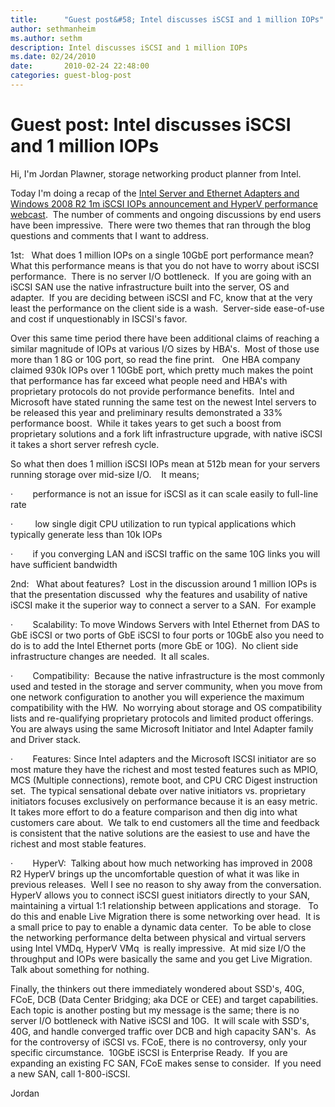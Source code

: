 ```yaml
---
title:      "Guest post&#58; Intel discusses iSCSI and 1 million IOPs"
author: sethmanheim
ms.author: sethm
description: Intel discusses iSCSI and 1 million IOPs
ms.date: 02/24/2010
date:       2010-02-24 22:48:00
categories: guest-blog-post
---
```

# Guest post: Intel discusses iSCSI and 1 million IOPs

Hi, I'm Jordan Plawner, storage networking product planner from Intel. 

Today I'm doing a recap of the [Intel Server and Ethernet Adapters and Windows 2008 R2 1m iSCSI IOPs announcement and HyperV performance webcast](https://msevents.microsoft.com/CUI/WebCastEventDetails.aspx?culture=en-US&EventID=1032432957&CountryCode=US "Webcast link").  The number of comments and ongoing discussions by end users have been impressive.  There were two themes that ran through the blog questions and comments that I want to address.

1st:   What does 1 million IOPs on a single 10GbE port performance mean?  What this performance means is that you do not have to worry about iSCSI performance.  There is no server I/O bottleneck.  If you are going with an iSCSI SAN use the native infrastructure built into the server, OS and adapter.  If you are deciding between iSCSI and FC, know that at the very least the performance on the client side is a wash.  Server-side ease-of-use and cost if unquestionably in ISCSI's favor. 

Over this same time period there have been additional claims of reaching a similar magnitude of IOPs at various I/O sizes by HBA's.  Most of those use more than 1 8G or 10G port, so read the fine print.   One HBA company claimed 930k IOPs over 1 10GbE port, which pretty much makes the point that performance has far exceed what people need and HBA's with proprietary protocols do not provide performance benefits.  Intel and Microsoft have stated running the same test on the newest Intel servers to be released this year and preliminary results demonstrated a 33% performance boost.  While it takes years to get such a boost from proprietary solutions and a fork lift infrastructure upgrade, with native iSCSI it takes a short server refresh cycle.

So what then does 1 million iSCSI IOPs mean at 512b mean for your servers running storage over mid-size I/O.    It means;

·        performance is not an issue for iSCSI as it can scale easily to full-line rate

·         low single digit CPU utilization to run typical applications which typically generate less than 10k IOPs

·        if you converging LAN and iSCSI traffic on the same 10G links you will have sufficient bandwidth 

2nd:   What about features?  Lost in the discussion around 1 million IOPs is that the presentation discussed  why the features and usability of native iSCSI make it the superior way to connect a server to a SAN.  For example

·        Scalability: To move Windows Servers with Intel Ethernet from DAS to GbE iSCSI or two ports of GbE iSCSI to four ports or 10GbE also you need to do is to add the Intel Ethernet ports (more GbE or 10G).  No client side infrastructure changes are needed.  It all scales.

·        Compatibility:  Because the native infrastructure is the most commonly used and tested in the storage and server community, when you move from one network configuration to another you will experience the maximum compatibility with the HW.  No worrying about storage and OS compatibility lists and re-qualifying proprietary protocols and limited product offerings.  You are always using the same Microsoft Initiator and Intel Adapter family and Driver stack.

·        Features: Since Intel adapters and the Microsoft ISCSI initiator are so most mature they have the richest and most tested features such as MPIO, MCS (Multiple connections), remote boot, and CPU CRC Digest instruction set.  The typical sensational debate over native initiators vs. proprietary initiators focuses exclusively on performance because it is an easy metric.  It takes more effort to do a feature comparison and then dig into what customers care about.  We talk to end customers all the time and feedback is consistent that the native solutions are the easiest to use and have the richest and most stable features.

·        HyperV:  Talking about how much networking has improved in 2008 R2 HyperV brings up the uncomfortable question of what it was like in previous releases.  Well I see no reason to shy away from the conversation.  HyperV allows you to connect iSCSI guest initiators directly to your SAN, maintaining a virtual 1:1 relationship between applications and storage.   To do this and enable Live Migration there is some networking over head.  It is a small price to pay to enable a dynamic data center.  To be able to close the networking performance delta between physical and virtual servers using Intel VMDq, HyperV VMq  is really impressive.  At mid size I/O the throughput and IOPs were basically the same and you get Live Migration.  Talk about something for nothing. 

Finally, the thinkers out there immediately wondered about SSD's, 40G, FCoE, DCB (Data Center Bridging; aka DCE or CEE) and target capabilities.  Each topic is another posting but my message is the same; there is no server I/O bottleneck with Native iSCSI and 10G.  It will scale with SSD's, 40G, and handle converged traffic over DCB and high capacity SAN's.  As for the controversy of iSCSI vs. FCoE, there is no controversy, only your specific circumstance.  10GbE iSCSI is Enterprise Ready.  If you are expanding an existing FC SAN, FCoE makes sense to consider.  If you need a new SAN, call 1-800-iSCSI.

Jordan
